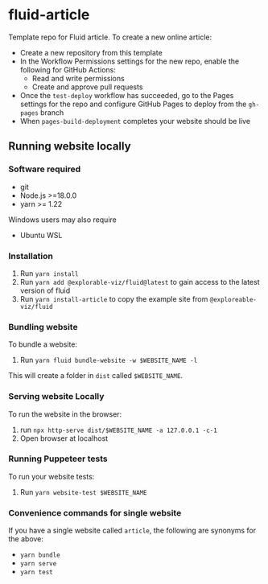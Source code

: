# fluid-article
Template repo for Fluid article. To create a new online article:

- Create a new repository from this template
- In the Workflow Permissions settings for the new repo, enable the following for GitHub Actions:
   - Read and write permissions
   - Create and approve pull requests
- Once the `test-deploy` workflow has succeeded, go to the Pages settings for the repo and configure GitHub Pages to deploy from the `gh-pages` branch
- When `pages-build-deployment` completes your website should be live

## Running website locally

### Software required
- git
- Node.js >=18.0.0
- yarn >= 1.22

Windows users may also require
- Ubuntu WSL

### Installation

1. Run `yarn install`
2. Run `yarn add @explorable-viz/fluid@latest` to gain access to the latest version of fluid
3. Run `yarn install-article` to copy the example site from `@exploreable-viz/fluid`

### Bundling website

To bundle a website:
1. Run `yarn fluid bundle-website -w $WEBSITE_NAME -l`

This will create a folder in `dist` called `$WEBSITE_NAME`.

### Serving website Locally

To run the website in the browser:
1. run `npx http-serve dist/$WEBSITE_NAME -a 127.0.0.1 -c-1`
2. Open browser at localhost

### Running Puppeteer tests

To run your website tests:
1. Run `yarn website-test $WEBSITE_NAME`

### Convenience commands for single website

If you have a single website called `article`, the following are synonyms for the above:
- `yarn bundle`
- `yarn serve`
- `yarn test`
